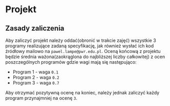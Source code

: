 Projekt
=======

Zasady zaliczenia
-----------------

Aby zaliczyć projekt należy oddać(obronić w trakcie zajęć) wszystkie 3 programy realizujące zadaną specyfikację, jak również wysłać ich kod źródłowy mailowo na `pawel.lampe@pwr.edu.pl`.
Oceną końcową z projektu będzie średnia ważona(zaokrąglona do najbliższej liczby całkowitej) z ocen poszczególnych programów gdzie wagi mają się następująco:
 - Program 1 - waga `0.1`
 - Program 2 - waga `0.2`
 - Program 3 - waga `0.7`

Aby otrzymać pozytywną ocenę na koniec, należy jednak zaliczyć każdy program przynajmniej na ocenę `3`.

